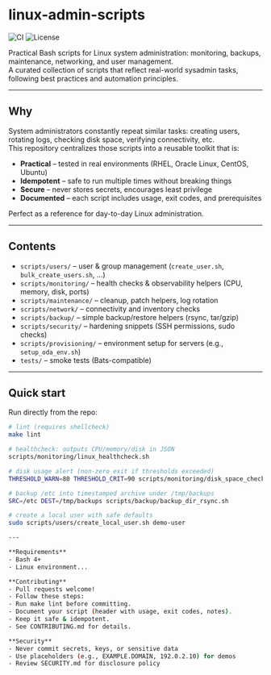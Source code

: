 # linux-admin-scripts
![CI](https://github.com/lucysilvestre/linux-admin-scripts/actions/workflows/ci.yml/badge.svg)
![License](https://img.shields.io/badge/License-MIT-green.svg)

Practical Bash scripts for Linux system administration: monitoring, backups, maintenance, networking, and user management.  
A curated collection of scripts that reflect real-world sysadmin tasks, following best practices and automation principles.

---

## Why
System administrators constantly repeat similar tasks: creating users, rotating logs, checking disk space, verifying connectivity, etc.  
This repository centralizes those scripts into a reusable toolkit that is:

-  **Practical** – tested in real environments (RHEL, Oracle Linux, CentOS, Ubuntu)  
-  **Idempotent** – safe to run multiple times without breaking things  
-  **Secure** – never stores secrets, encourages least privilege  
-  **Documented** – each script includes usage, exit codes, and prerequisites  

Perfect as a reference for day-to-day Linux administration.

---

## Contents
- `scripts/users/` – user & group management (`create_user.sh`, `bulk_create_users.sh`, …)  
- `scripts/monitoring/` – health checks & observability helpers (CPU, memory, disk, ports)  
- `scripts/maintenance/` – cleanup, patch helpers, log rotation  
- `scripts/network/` – connectivity and inventory checks  
- `scripts/backup/` – simple backup/restore helpers (rsync, tar/gzip)  
- `scripts/security/` – hardening snippets (SSH permissions, sudo checks)  
- `scripts/provisioning/` – environment setup for servers (e.g., `setup_oda_env.sh`)  
- `tests/` – smoke tests (Bats-compatible)

---

## Quick start
Run directly from the repo:

```bash
# lint (requires shellcheck)
make lint

# healthcheck: outputs CPU/memory/disk in JSON
scripts/monitoring/linux_healthcheck.sh

# disk usage alert (non-zero exit if thresholds exceeded)
THRESHOLD_WARN=80 THRESHOLD_CRIT=90 scripts/monitoring/disk_space_check.sh

# backup /etc into timestamped archive under /tmp/backups
SRC=/etc DEST=/tmp/backups scripts/backup/backup_dir_rsync.sh

# create a local user with safe defaults
sudo scripts/users/create_local_user.sh demo-user

---

**Requirements**
- Bash 4+
- Linux environment...

**Contributing**
- Pull requests welcome!
- Follow these steps:
- Run make lint before committing.
- Document your script (header with usage, exit codes, notes).
- Keep it safe & idempotent.
- See CONTRIBUTING.md for details.

**Security**
- Never commit secrets, keys, or sensitive data
- Use placeholders (e.g., EXAMPLE.DOMAIN, 192.0.2.10) for demos
- Review SECURITY.md for disclosure policy
